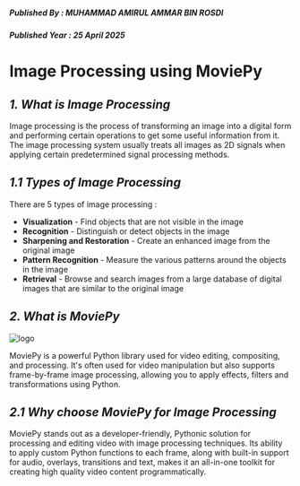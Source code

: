 ##### Published By : MUHAMMAD AMIRUL AMMAR BIN ROSDI
##### Published Year : 25 April 2025
# **Image Processing using MoviePy**
## *1. What is Image Processing*
Image processing is the process of transforming an image into a digital form and performing certain operations to get some useful information from it. The image processing system usually treats all images as 2D signals when applying certain predetermined signal processing methods.
## *1.1 Types of Image Processing*
There are 5 types of image processing :
- **Visualization** - Find objects that are not visible in the image
- **Recognition** - Distinguish or detect objects in the image
- **Sharpening and Restoration** - Create an enhanced image from the original image
- **Pattern Recognition** - Measure the various patterns around the objects in the image
- **Retrieval** - Browse and search images from a large database of digital images that are similar to the original image
## *2. What is MoviePy*
![logo](https://github.com/user-attachments/assets/79eb1580-78a2-4fa9-9e58-8f0107a537ef)

MoviePy is a powerful Python library used for video editing, compositing, and processing. It's often used for video manipulation but also supports frame-by-frame image processing, allowing you to apply effects, filters and transformations using Python.
## *2.1 Why choose MoviePy for Image Processing*
MoviePy stands out as a developer-friendly, Pythonic solution for processing and editing video with image processing techniques. Its ability to apply custom Python functions to each frame, along with built-in support for audio, overlays, transitions and text, makes it an all-in-one toolkit for creating high quality video content programmatically.

